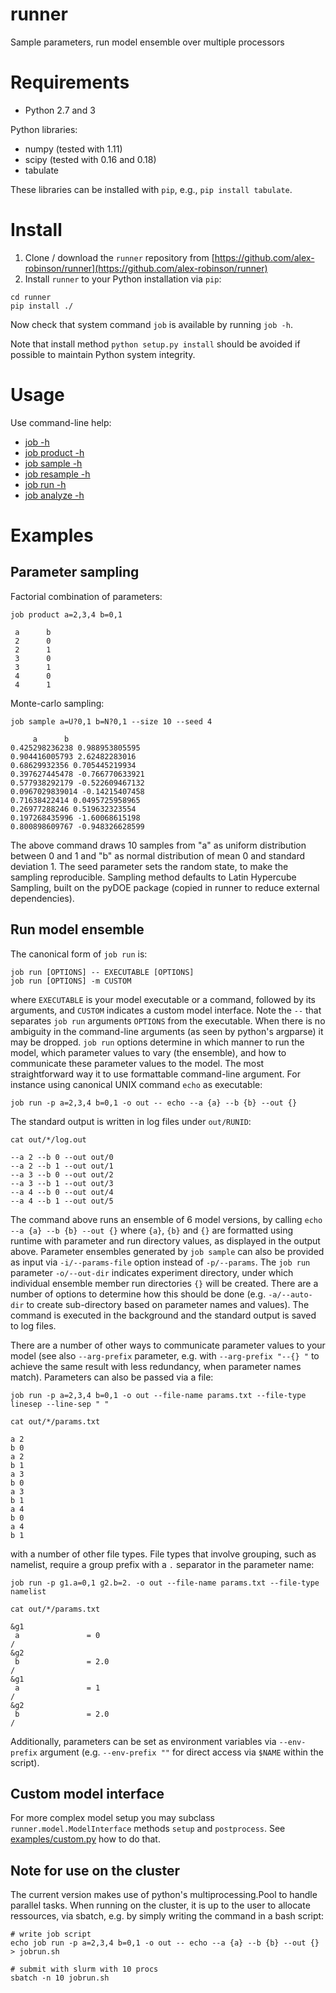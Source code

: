 # runner

Sample parameters, run model ensemble over multiple processors

Requirements
============
- Python 2.7 and 3

Python libraries:
- numpy (tested with 1.11)
- scipy (tested with 0.16 and 0.18)
- tabulate

These libraries can be installed with `pip`, e.g., `pip install tabulate`. 

Install
=======

1. Clone / download the `runner` repository from [https://github.com/alex-robinson/runner](https://github.com/alex-robinson/runner)
2. Install `runner` to your Python installation via `pip`:

```
cd runner 
pip install ./ 
```

Now check that system command `job` is available by running `job -h`. 

Note that install method `python setup.py install` should be avoided if possible to maintain Python system integrity.

Usage
=====
Use command-line help:

- [job -h](doc/job.txt)
- [job product -h](doc/product.txt)
- [job sample -h](doc/sample.txt)
- [job resample -h](doc/resample.txt)
- [job run -h](doc/run.txt)
- [job analyze -h](doc/analyze.txt)


Examples
========

Parameter sampling
------------------

Factorial combination of parameters:

    job product a=2,3,4 b=0,1
    
     a      b
     2      0
     2      1
     3      0
     3      1
     4      0
     4      1

Monte-carlo sampling:

    job sample a=U?0,1 b=N?0,1 --size 10 --seed 4

         a      b
    0.425298236238 0.988953805595
    0.904416005793 2.62482283016
    0.68629932356 0.705445219934
    0.397627445478 -0.766770633921
    0.577938292179 -0.522609467132
    0.0967029839014 -0.14215407458
    0.71638422414 0.0495725958965
    0.26977288246 0.519632323554
    0.197268435996 -1.60068615198
    0.800898609767 -0.948326628599

The above command draws 10 samples from "a" as uniform distribution between 0 
and 1 and "b" as normal distribution of mean 0 and standard deviation 1. 
The seed parameter sets the random state, to make the sampling reproducible.
Sampling method defaults to Latin Hypercube Sampling, built on the pyDOE 
package (copied in runner to reduce external dependencies).


Run model ensemble
------------------

The canonical form of `job run` is:

    job run [OPTIONS] -- EXECUTABLE [OPTIONS]
    job run [OPTIONS] -m CUSTOM

where `EXECUTABLE` is your model executable or a command, followed by its
arguments, and `CUSTOM` indicates a custom model interface. 
Note the `--` that separates `job run` arguments `OPTIONS` from the
executable.  When there is no ambiguity in the command-line arguments (as seen
by python's argparse) it may be dropped. `job run` options determine in which
manner to run the model, which parameter values to vary (the ensemble), and how
to communicate these parameter values to the model.  The most straightforward
way it to use formattable command-line argument. For instance using canonical
UNIX command `echo` as executable:

    job run -p a=2,3,4 b=0,1 -o out -- echo --a {a} --b {b} --out {}

The standard output is written in log files under `out/RUNID`:

    cat out/*/log.out

    --a 2 --b 0 --out out/0
    --a 2 --b 1 --out out/1
    --a 3 --b 0 --out out/2
    --a 3 --b 1 --out out/3
    --a 4 --b 0 --out out/4
    --a 4 --b 1 --out out/5

The command above runs an ensemble of 6 model versions, by calling 
`echo --a {a} --b {b} --out {}`  where `{a}`, `{b}` and `{}` 
are formatted using runtime with
parameter and run directory values, as displayed in the output above.
Parameter ensembles generated by `job sample` can also be provided as input via
`-i/--params-file` option instead of `-p/--params`. 
The `job run` parameter `-o/--out-dir` indicates experiment directory, under
which individual ensemble member run directories `{}` will be created. There
are a number of options to determine how this should be done (e.g.
`-a/--auto-dir` to create sub-directory based on parameter names and values).
The command is executed in the background  and the standard output is
saved to log files. 

There are a number of other ways to communicate parameter values to your model
(see also `--arg-prefix` parameter, e.g. with `--arg-prefix "--{} "` to achieve
the same result with less redundancy, when parameter names match). Parameters
can also be passed via a file:

    job run -p a=2,3,4 b=0,1 -o out --file-name params.txt --file-type linesep --line-sep " "

    cat out/*/params.txt

    a 2
    b 0
    a 2
    b 1
    a 3
    b 0
    a 3
    b 1
    a 4
    b 0
    a 4
    b 1

with a number of other file types. File types that involve grouping, such as
namelist, require a group prefix with a `.` separator in the parameter name:

    job run -p g1.a=0,1 g2.b=2. -o out --file-name params.txt --file-type namelist

    cat out/*/params.txt

    &g1
     a               = 0          
    /
    &g2
     b               = 2.0        
    /
    &g1
     a               = 1          
    /
    &g2
     b               = 2.0        
    /

Additionally, parameters can be set as environment variables via `--env-prefix`
argument (e.g. `--env-prefix ""` for direct access via `$NAME` within the
script).


Custom model interface
----------------------
For more complex model setup you may subclass `runner.model.ModelInterface` methods
`setup` and `postprocess`. See [examples/custom.py](examples/custom.py) how to do that.


Note for use on the cluster
---------------------------
The current version makes use of python's multiprocessing.Pool to handle parallel
tasks. When running on the cluster, it is up to the user to allocate ressources, via
sbatch, e.g. by simply writing the command in a bash script:

    
    # write job script
    echo job run -p a=2,3,4 b=0,1 -o out -- echo --a {a} --b {b} --out {} > jobrun.sh

    # submit with slurm with 10 procs
    sbatch -n 10 jobrun.sh
